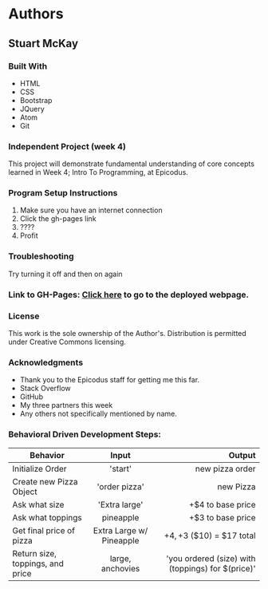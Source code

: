 # Authors
## **Stuart McKay**

### Built With
* HTML
* CSS
* Bootstrap
* JQuery
* Atom
* Git

### Independent Project (week 4)
This project will demonstrate fundamental understanding of core concepts learned in Week 4; Intro To Programming, at Epicodus.

### Program Setup Instructions
1. Make sure you have an internet connection
2. Click the gh-pages link
3. ????
4. Profit

### Troubleshooting
Try turning it off and then on again

### Link to GH-Pages: [Click here](https://mcstuart.github.io/friday-project-week4/) to go to the deployed webpage.

### License
This work is the sole ownership of the Author's. Distribution is permitted under Creative Commons licensing.

### Acknowledgments
* Thank you to the Epicodus staff for getting me this far.
* Stack Overflow
* GitHub
* My three partners this week
* Any others not specifically mentioned by name.

### Behavioral Driven Development Steps:
| Behavior | Input | Output |
| ------------- |:-------------:| -----:|
| Initialize Order | 'start' | new pizza order |
| Create new Pizza Object | 'order pizza' | new Pizza |
| Ask what size | 'Extra large' | +$4 to base price |
| Ask what toppings | pineapple |  +$3 to base price |
| Get final price of pizza | Extra Large w/ Pineapple | +$4, +$3 ($10) = $17 total |
| Return size, toppings, and price| large, anchovies | 'you ordered (size) with (toppings) for $(price)' |
